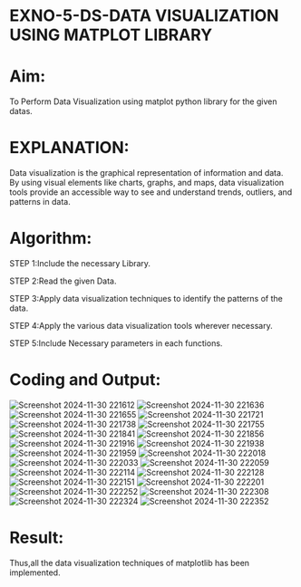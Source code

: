 # EXNO-5-DS-DATA VISUALIZATION USING MATPLOT LIBRARY

# Aim:
  To Perform Data Visualization using matplot python library for the given datas.

# EXPLANATION:
Data visualization is the graphical representation of information and data. By using visual elements like charts, graphs, and maps, data visualization tools provide an accessible way to see and understand trends, outliers, and patterns in data.

# Algorithm:
STEP 1:Include the necessary Library.

STEP 2:Read the given Data.

STEP 3:Apply data visualization techniques to identify the patterns of the data.

STEP 4:Apply the various data visualization tools wherever necessary.

STEP 5:Include Necessary parameters in each functions.

# Coding and Output:


![Screenshot 2024-11-30 221612](https://github.com/user-attachments/assets/f223b31a-ae49-46b9-a5b8-aa574afd0f4f)
![Screenshot 2024-11-30 221636](https://github.com/user-attachments/assets/dc5a990a-d3e3-4bde-9f20-0dfaa1bc31eb)
![Screenshot 2024-11-30 221655](https://github.com/user-attachments/assets/67108b96-5295-4e41-bc11-38379d0976fb)
![Screenshot 2024-11-30 221721](https://github.com/user-attachments/assets/67872bd6-4981-4b60-94a2-fb6c45fd4b06)
![Screenshot 2024-11-30 221738](https://github.com/user-attachments/assets/f752dafa-4a16-486f-a7ae-5e764d017f65)
![Screenshot 2024-11-30 221755](https://github.com/user-attachments/assets/6286d73a-9a45-409f-95b7-5e20af378d6d)
![Screenshot 2024-11-30 221841](https://github.com/user-attachments/assets/4bbeb107-393c-40c7-81d7-47c202ff14d7)
![Screenshot 2024-11-30 221856](https://github.com/user-attachments/assets/e43f82f0-e827-4971-b2d3-63df8ffcfcb4)
![Screenshot 2024-11-30 221916](https://github.com/user-attachments/assets/8d79c807-d9c1-4762-b5a3-a9bd3543ed67)
![Screenshot 2024-11-30 221938](https://github.com/user-attachments/assets/c3563c84-419e-4029-a22b-7b93e6bf4d6a)
![Screenshot 2024-11-30 221959](https://github.com/user-attachments/assets/845e9d8d-ffda-4c29-acfd-ea4093328941)
![Screenshot 2024-11-30 222018](https://github.com/user-attachments/assets/9813236e-f997-4741-bb9b-e8052a3f9563)
![Screenshot 2024-11-30 222033](https://github.com/user-attachments/assets/522af97c-02cb-4064-8f31-226bfbc2fedd)
![Screenshot 2024-11-30 222059](https://github.com/user-attachments/assets/0cfe88a0-5926-47d2-8ba1-ecb42d1f3468)
![Screenshot 2024-11-30 222114](https://github.com/user-attachments/assets/1b6183c7-a5c8-49f9-83ab-ba381c883c2a)
![Screenshot 2024-11-30 222128](https://github.com/user-attachments/assets/0594c5e6-a0ea-48e3-9b3e-2bfbd90cb9fb)
![Screenshot 2024-11-30 222151](https://github.com/user-attachments/assets/7ead113d-891d-4222-b10f-053910eb66cd)
![Screenshot 2024-11-30 222201](https://github.com/user-attachments/assets/a6c662e2-a9e5-4716-a7a4-d5ceeb08e6ce)
![Screenshot 2024-11-30 222252](https://github.com/user-attachments/assets/03ed4a2f-768c-4fcc-bb28-8fe107964f05)
![Screenshot 2024-11-30 222308](https://github.com/user-attachments/assets/fad993bf-7198-4bbc-a143-9e0d1dc6d6d8)
![Screenshot 2024-11-30 222324](https://github.com/user-attachments/assets/01a85d97-9916-4887-869c-2d73bb3764dd)
![Screenshot 2024-11-30 222352](https://github.com/user-attachments/assets/58de7e13-54fb-48a8-b771-6131ce570cf6)




# Result:

Thus,all the data visualization techniques of matplotlib has been implemented.
